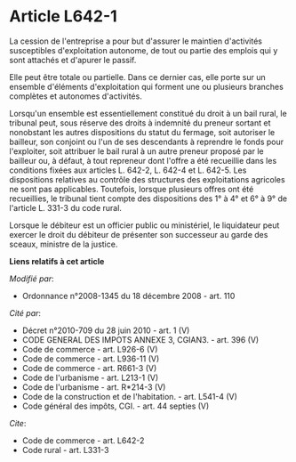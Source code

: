 # Article L642-1

La cession de l'entreprise a pour but d'assurer le maintien d'activités susceptibles d'exploitation autonome, de tout ou
partie des emplois qui y sont attachés et d'apurer le passif. 

Elle peut être totale ou partielle. Dans ce dernier cas, elle porte sur un ensemble d'éléments d'exploitation qui forment une
ou plusieurs branches complètes et autonomes d'activités. 

Lorsqu'un ensemble est essentiellement constitué du droit à un bail rural, le tribunal peut, sous réserve des droits à
indemnité du preneur sortant et nonobstant les autres dispositions du statut du fermage, soit autoriser le bailleur, son
conjoint ou l'un de ses descendants à reprendre le fonds pour l'exploiter, soit attribuer le bail rural à un autre preneur
proposé par le bailleur ou, à défaut, à tout repreneur dont l'offre a été recueillie dans les conditions fixées aux articles
L. 642-2, L. 642-4 et L. 642-5. Les dispositions relatives au contrôle des structures des exploitations agricoles ne sont pas
applicables. Toutefois, lorsque plusieurs offres ont été recueillies, le tribunal tient compte des dispositions des 1° à 4°
et 6° à 9° de l'article L. 331-3 du code rural. 

Lorsque le débiteur est un officier public ou ministériel, le liquidateur peut exercer le droit du débiteur de présenter son
successeur au garde des sceaux, ministre de la justice.

**Liens relatifs à cet article**

_Modifié par_:

  - Ordonnance n°2008-1345 du 18 décembre 2008 - art. 110

_Cité par_:

  - Décret n°2010-709 du 28 juin 2010 - art. 1 (V)
  - CODE GENERAL DES IMPOTS ANNEXE 3, CGIAN3. - art. 396 (V)
  - Code de commerce - art. L926-6 (V)
  - Code de commerce - art. L936-11 (V)
  - Code de commerce - art. R661-3 (V)
  - Code de l'urbanisme - art. L213-1 (V)
  - Code de l'urbanisme - art. R*214-3 (V)
  - Code de la construction et de l'habitation. - art. L541-4 (V)
  - Code général des impôts, CGI. - art. 44 septies (V)

_Cite_:

  - Code de commerce - art. L642-2
  - Code rural - art. L331-3
